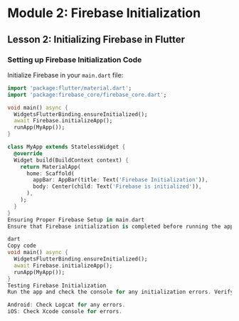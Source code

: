 
# Module 2: Firebase Initialization

## Lesson 2: Initializing Firebase in Flutter

### Setting up Firebase Initialization Code

Initialize Firebase in your `main.dart` file:

```dart
import 'package:flutter/material.dart';
import 'package:firebase_core/firebase_core.dart';

void main() async {
  WidgetsFlutterBinding.ensureInitialized();
  await Firebase.initializeApp();
  runApp(MyApp());
}

class MyApp extends StatelessWidget {
  @override
  Widget build(BuildContext context) {
    return MaterialApp(
      home: Scaffold(
        appBar: AppBar(title: Text('Firebase Initialization')),
        body: Center(child: Text('Firebase is initialized')),
      ),
    );
  }
}
Ensuring Proper Firebase Setup in main.dart
Ensure that Firebase initialization is completed before running the app:

dart
Copy code
void main() async {
  WidgetsFlutterBinding.ensureInitialized();
  await Firebase.initializeApp();
  runApp(MyApp());
}
Testing Firebase Initialization
Run the app and check the console for any initialization errors. Verify Firebase is initialized correctly:

Android: Check Logcat for any errors.
iOS: Check Xcode console for errors.
